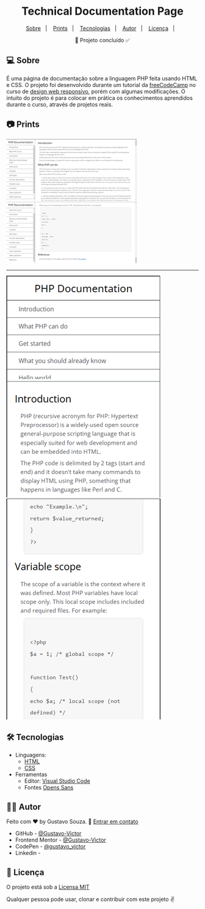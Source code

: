 <h1 align='center'>Technical Documentation Page</h1>

<p align="center">
  <a href="#-sobre">Sobre</a>&nbsp;&nbsp;&nbsp;|&nbsp;&nbsp;&nbsp;
  <a href="#-prints">Prints</a>&nbsp;&nbsp;&nbsp;|&nbsp;&nbsp;&nbsp;
  <a href="#-tecnologias">Tecnologias</a>&nbsp;&nbsp;&nbsp;|&nbsp;&nbsp;&nbsp;
  <a href="#-autor">Autor</a>&nbsp;&nbsp;&nbsp;|&nbsp;&nbsp;&nbsp;
  <a href="#-licença">Licença</a>&nbsp;&nbsp;&nbsp;|&nbsp;&nbsp;&nbsp;
</p>

<p align='center'>🚀 Projeto concluído ✅</p>

## 💻 Sobre

É uma página de documentação sobre a linguagem PHP feita usando HTML e CSS. O projeto foi desenvolvido durante um tutorial da [freeCodeCamp](https://www.freecodecamp.org/) no curso de [design web responsivo](https://www.freecodecamp.org/learn/2022/responsive-web-design), porém com algumas modificações. O intuito do projeto é para colocar em prática os conhecimentos aprendidos durante o curso, através de projetos reais. 


## 📷 Prints

![img](./src/img/desktop.png) ![img](./src/img/desktop2.png)

<hr/>

![img](./src/img/mobile.png) ![img](./src/img/mobile2.png)


## 🛠 Tecnologias

- Linguagens: 
    - [HTML](https://developer.mozilla.org/pt-BR/docs/Web/HTML) 
    - [CSS](https://developer.mozilla.org/pt-BR/docs/Web/CSS)
- Ferramentas 
    - Editor: [Visual Studio Code](https://code.visualstudio.com/)
    - Fontes [Opens Sans](https://fonts.google.com/specimen/Open+Sans?query=Open+Sa)


## 🦸‍♂️ Autor

Feito com ❤️ by Gustavo Souza. 👋 [Entrar em contato](https://www.linkedin.com/in/gustavo-victor-575b93206/)

- GitHub - [@Gustavo-Victor](https://github.com/Gustavo-Victor)
- Frontend Mentor - [@Gustavo-Victor](https://www.frontendmentor.io/profile/Gustavo-Victor)
- CodePen - [@gustavo_victor](https://codepen.io/gustavo_victor)
- Linkedin - 


## 📝 Licença 

O projeto está sob a [Licensa MIT](./LICENSE) 

Qualquer pessoa pode usar, clonar e contribuir com este projeto ✌ 
